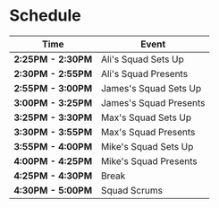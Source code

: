 # Schedule 

| Time | Event |
|-|-|
| **2:25PM - 2:30PM** | Ali's Squad Sets Up |
| **2:30PM - 2:55PM** | Ali's Squad Presents |
| **2:55PM - 3:00PM** | James's Squad Sets Up |
| **3:00PM - 3:25PM** | James's Squad Presents |
| **3:25PM - 3:30PM** | Max's Squad Sets Up |
| **3:30PM - 3:55PM** | Max's Squad Presents |
| **3:55PM - 4:00PM** | Mike's Squad Sets Up |
| **4:00PM - 4:25PM** | Mike's Squad Presents |
| **4:25PM - 4:30PM** | Break |
| **4:30PM - 5:00PM** | Squad Scrums |
